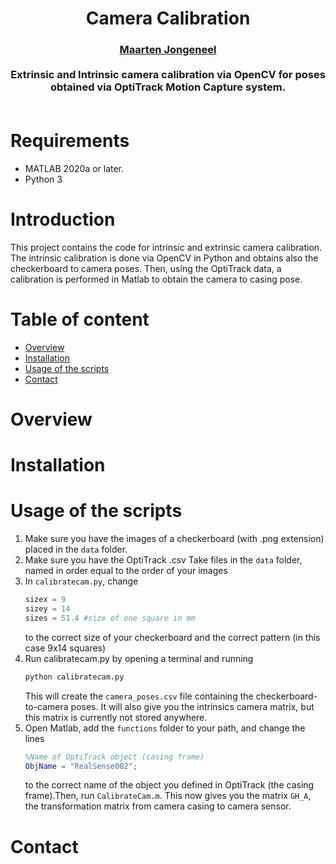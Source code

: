<div align="center">
<h1 align="center">
Camera Calibration
</h1>
</div>
<div align="center">
<h3>
<a href="https://research.tue.nl/en/persons/maarten-jongeneel">Maarten Jongeneel</a>
<br>
<br>
Extrinsic and Intrinsic camera calibration via OpenCV for poses obtained via OptiTrack Motion Capture system.
<br>
<br>
</h3>
</div>

# Requirements
 - MATLAB 2020a or later. 
 - Python 3

# Introduction
This project contains the code for intrinsic and extrinsic camera calibration. The intrinsic calibration is done via OpenCV in Python and obtains also the checkerboard to camera poses. Then, using the OptiTrack data, a calibration is performed in Matlab to obtain the camera to casing pose.


Table of content
================
- [Overview](#overview)
- [Installation](#installation)
- [Usage of the scripts](#usage-of-the-scripts)
- [Contact](#contact)


# Overview
# Installation
# Usage of the scripts

1. Make sure you have the images of a checkerboard (with .png extension) placed in the ```data``` folder. 
2. Make sure you have the OptiTrack .csv Take files in the ```data``` folder, named in order equal to the order of your images
3. In ```calibratecam.py```, change
    ```python
    sizex = 9
    sizey = 14
    sizes = 51.4 #size of one square in mm
    ```
    to the correct size of your checkerboard and the correct pattern (in this case 9x14 squares)
4. Run calibratecam.py by opening a terminal and running
    ```bash
    python calibratecam.py
    ```
    This will create the ```camera_poses.csv``` file containing the checkerboard-to-camera poses. It will also give you the intrinsics camera matrix, but this matrix is currently not stored anywhere.
5. Open Matlab, add the ```functions``` folder to your path, and change the lines
    ```matlab
    %Name of OptiTrack object (casing frame)
    ObjName = "RealSense002";
    ```
    to the correct name of the object you defined in OptiTrack (the casing frame).Then, run ```CalibrateCam.m```. This now gives you the matrix ```GH_A```, the transformation matrix from camera casing to camera sensor.
# Contact